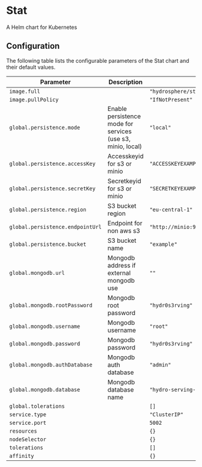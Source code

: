 
Stat
===========

A Helm chart for Kubernetes


## Configuration

The following table lists the configurable parameters of the Stat chart and their default values.

| Parameter                | Description             | Default        |
| ------------------------ | ----------------------- | -------------- |
| `image.full` |  | `"hydrosphere/stat:eff9e50bd8434c55e22843a3480e17541c34bfca"` |
| `image.pullPolicy` |  | `"IfNotPresent"` |
| `global.persistence.mode` | Enable persistence mode for services (use s3, minio, local) | `"local"` |
| `global.persistence.accessKey` | Accesskeyid for s3 or minio | `"ACCESSKEYEXAMPLE"` |
| `global.persistence.secretKey` | Secretkeyid for s3 or minio | `"SECRETKEYEXAMPLE"` |
| `global.persistence.region` | S3 bucket region | `"eu-central-1"` |
| `global.persistence.endpointUrl` | Endpoint for non aws s3 | `"http://minio:9000"` |
| `global.persistence.bucket` | S3 bucket name | `"example"` |
| `global.mongodb.url` | Mongodb address if external mongodb use | `""` |
| `global.mongodb.rootPassword` | Mongodb root password | `"hydr0s3rving"` |
| `global.mongodb.username` | Mongodb username | `"root"` |
| `global.mongodb.password` | Mongodb password | `"hydr0s3rving"` |
| `global.mongodb.authDatabase` | Mongodb auth database | `"admin"` |
| `global.mongodb.database` | Mongodb database name | `"hydro-serving-data-profiler"` |
| `global.tolerations` |  | `[]` |
| `service.type` |  | `"ClusterIP"` |
| `service.port` |  | `5002` |
| `resources` |  | `{}` |
| `nodeSelector` |  | `{}` |
| `tolerations` |  | `[]` |
| `affinity` |  | `{}` |





